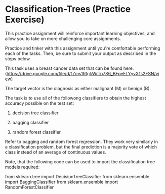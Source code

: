 # Classification-Trees (Practice Exercise)

This practice assignment will reinforce important learning objectives, and allow you to take on more challenging core assignments.

Practice and tinker with this assignment until you're comfortable performing each of the tasks. Then, be sure to submit your output as described in the steps below.

This task uses a breast cancer data set that can be found here.(https://drive.google.com/file/d/1Zms1RfgkWrTp7S6_BFpeELYyvX1s2FSN/view)

The target vector is the diagnosis as either malignant (M) or benign (B).

The task is to use all of the followong classifiers to obtain the highest accuracy possible on the test set:

1. decision tree classifier

2. bagging classifier

3. random forest classifier

Refer to bagging and random forest regression. They work very similarly in a classification problem, but the final prediction is a majority vote of which class instead of an average of continuous values.


Note, that the following code can be used to import the classification tree models required:

from sklearn.tree import DecisionTreeClassifier
from sklearn.ensemble import BaggingClassifier
from sklearn.ensemble import RandomForestClassifier
